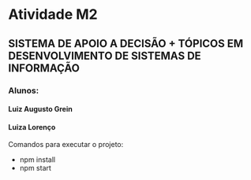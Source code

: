 # Atividade M2
## SISTEMA DE APOIO A DECISÃO + TÓPICOS EM DESENVOLVIMENTO DE SISTEMAS DE INFORMAÇÃO

### Alunos:
#### Luiz Augusto Grein
#### Luiza Lorenço

Comandos para executar o projeto:

* npm install
* npm start
